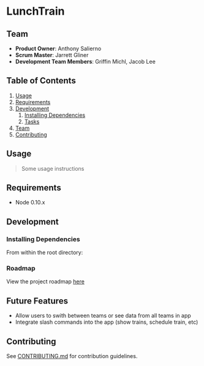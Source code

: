 # LunchTrain

## Team

  - __Product Owner__: Anthony Salierno
  - __Scrum Master__: Jarrett Gliner
  - __Development Team Members__: Griffin Michl, Jacob Lee

## Table of Contents

1. [Usage](#Usage)
1. [Requirements](#requirements)
1. [Development](#development)
    1. [Installing Dependencies](#installing-dependencies)
    1. [Tasks](#tasks)
1. [Team](#team)
1. [Contributing](#contributing)

## Usage

> Some usage instructions

## Requirements

- Node 0.10.x

## Development

### Installing Dependencies

From within the root directory:

### Roadmap

View the project roadmap [here](LINK_TO_PROJECT_ISSUES)

## Future Features

- Allow users to swith between teams or see data from all teams in app
- Integrate slash commands into the app (show trains, schedule train, etc)

## Contributing

See [CONTRIBUTING.md](CONTRIBUTING.md) for contribution guidelines.
